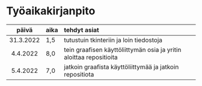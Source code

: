 # Työaikakirjanpito

| päivä | aika | tehdyt asiat  |
| :----:|:-----| :-----|
|31.3.2022|1,5|tutustuin tkinteriin ja loin tiedostoja|
|4.4.2022|8,0|tein graafisen käyttöliittymän osia ja yritin aloittaa repositioita|
|5.4.2022|7,0| jatkoin graafista käyttöliittymää ja jatkoin repositiota|
